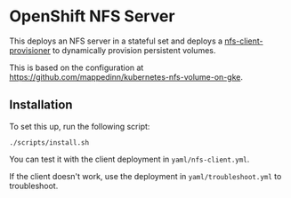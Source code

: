 # OpenShift NFS Server

This deploys an NFS server in a stateful set and deploys a [nfs-client-provisioner](https://github.com/kubernetes-sigs/nfs-subdir-external-provisioner.git) to dynamically provision persistent volumes.

This is based on the configuration at <https://github.com/mappedinn/kubernetes-nfs-volume-on-gke>.


## Installation

To set this up, run the following script:

	./scripts/install.sh

You can test it with the client deployment in `yaml/nfs-client.yml`.

If the client doesn't work, use the deployment in `yaml/troubleshoot.yml` to troubleshoot.
